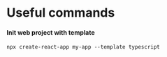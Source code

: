 # Useful commands
#### Init web project with template
```
npx create-react-app my-app --template typescript
```
